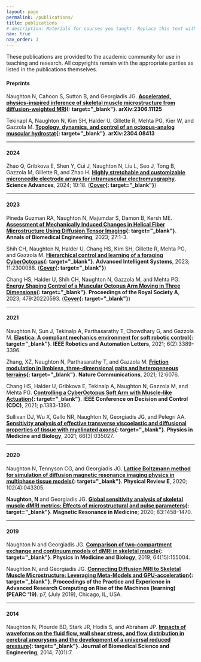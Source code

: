 ```yaml
---
layout: page
permalink: /publications/
title: publications
# description: Materials for courses you taught. Replace this text with your description.
nav: true
nav_order: 3
---
```


These publications are provided to the academic community for use in teaching and research. All copyrights remain with the appropriate parties as listed in the publications themselves.


#### <b>Preprints</b>

Naughton N,  Cahoon S,  Sutton B, and Georgiadis JG. **[Accelerated, physics-inspired inference of skeletal muscle microstructure from diffusion-weighted MRI](https://arxiv.org/abs/2306.11125){: target="_blank"}**. **arXiv:2306.11125**

Tekinapl A, Naughton N, Kim SH, Halder U, Gillette R, Mehta PG, Kier W, and Gazzola M. **[Topology, dynamics, and control of an octopus-analog muscular hydrostat](https://arxiv.org/abs/2304.08413){: target="_blank"}**. **arXiv:2304.08413**

<hr>

#### <b> 2024</b>

Zhao Q, Gribkova E, Shen Y, Cui J, Naughton N, Liu L, Seo J, Tong B, Gazzola M, Gillette R, and Zhao H. **[Highly stretchable and customizable microneedle electrode arrays for intramuscular electromyography](../pubs/2024_SciAdv.pdf)**. **Science Advances**, 2024; 10:18.  (**[Cover](../pubs/2024_SciAdv_cover.jpg){: target="_blank"}**)

<hr>

#### <b> 2023</b>

Pineda Guzman RA, Naughton N, Majumdar S, Damon B, Kersh ME. **[Assessment of Mechanically Induced Changes in Helical Fiber Microstructure Using Diffusion Tensor Imaging](../pubs/2023_ABE.pdf){: target="_blank"}**. **Annals of Biomedical Engineering**, 2023; 27:1-3.

Shih CH, Naughton N, Halder U, Chang HS, Kim SH, Gillette R, Mehta PG, and Gazzola M. **[Hierarchical control and learning of a foraging CyberOctopus](../pubs/2023_AIS.pdf){: target="_blank"}**. **Advanced Intelligent Systems**, 2023; 11:2300088. (**[Cover](../pubs/2023_AIS_cover.pdf){: target="_blank"}**)

Chang HS, Halder U, Shih CH, Naughton N, Gazzola M, and Mehta PG. **[Energy Shaping Control of a Muscular Octopus Arm Moving in Three Dimensions](../pubs/2023_PRSA.pdf){: target="_blank"}**. **Proceedings of the Royal Society A**, 2023; 479:20220593. (**[Cover](../pubs/2023_PRSA_cover.pdf){: target="_blank"}**)

<hr>

#### <b> 2021</b>
Naughton N, Sun J, Tekinalp A, Parthasarathy T, Chowdhary G, and Gazzola M. **[Elastica: A compliant mechanics environment for soft robotic control](../pubs/2021_RAL.pdf){: target="_blank"}**. **IEEE Robotics and Automation Letters**, 2021; 6(2):3389-3396. 

Zhang, XZ, Naughton N, Parthasarathy T, and Gazzola M. **[Friction modulation in limbless, three-dimensional gaits and heterogeneous terrains](../pubs/2021_NatComm.pdf){: target="_blank"}**. **Nature Communications**, 2021; 12:6076. 

Chang HS, Halder U, Gribkova E, Tekinalp A, Naughton N, Gazzola M, and Mehta PG. **[Controlling a CyberOctopus Soft Arm with Muscle-like Actuation](../pubs/2021_CDC.pdf){: target="_blank"}**. **IEEE Conference on Decision and Control (CDC)**, 2021; p.1383-1390. 

Sullivan DJ, Wu X, Gallo NR, Naughton N, Georgiadis JG, and Pelegri AA. **[Sensitivity analysis of effective transverse viscoelastic and diffusional properties of tissue with myelinated axons](../pubs/2021_PMB.pdf){: target="_blank"}**. **Physics in Medicine and Biology**, 2021; 66(3):035027. 

<hr>

#### <b> 2020</b>
Naughton N, Tennyson CG, and Georgiadis JG. **[Lattice Boltzmann method for simulation of diffusion magnetic resonance imaging physics in multiphase tissue models](../pubs/2020_PRE.pdf){: target="_blank"}**. **Physical Review E**, 2020; 102(4):043305. 

**Naughton, N** and Georgiadis JG. **[Global sensitivity analysis of skeletal muscle dMRI metrics: Effects of microstructural and pulse parameters](../pubs/2020_MRM.pdf){: target="_blank"}**. **Magnetic Resonance in Medicine**; 2020; 83:1458–1470. 

<hr>

#### <b> 2019</b>
Naughton N and Georgiadis JG. **[Comparison of two-compartment exchange and continuum models of dMRI in skeletal muscle](../pubs/2019_PMB.pdf){: target="_blank"}**. **Physics in Medicine and Biology**, 2019; 64(15):155004. 

Naughton N, and Georgiadis JG. **[Connecting Diffusion MRI to Skeletal Muscle Microstructure: Leveraging Meta-Models and GPU-acceleration](../pubs/2019_PEARC.pdf){: target="_blank"}**. **Proceedings of the Practice and Experience in Advanced Research Computing on Rise of the Machines (learning) (PEARC '19)**. p7, (July 2019), Chicago, IL, USA.

<hr>

#### <b> 2014</b>
Naughton N, Plourde BD, Stark JR, Hodis S, and Abraham JP. **[Impacts of waveforms on the fluid flow, wall shear stress, and flow distribution in cerebral aneurysms and the development of a universal reduced pressure](../pubs/2014_JBiSE.pdf){: target="_blank"}**. **Journal of Biomedical Science and Engineering**; 2014; 7(01):7. 

<!--

## Conference Abstracts

### 2020
Cahoon SM, Gallo NR, **Naughton NM**, Anderson AT, and Georgiadis JG. *Regional Intrinsic Properties of Axons and Glia from in vivo MRElastography of Human Corpus Callosum* Biomedical Engineering Society Annual Meeting (October 2020), Virtual Meeting 

Gallo NR, Cahoon SM, Anderson AT, **Naughton NM**, Pelegri AA, and Georgiadis JG. Variation of In Vivo Anisotropic MRE Metrics in Corpus Callosum: Effect of Aging. ISMRM Annual Meeting (April 2020), Virtual Meeting ***Magna Cum Laude***

### 2019
**Naughton NM**, Gallo NR, Anderson AT, and Georgiadis JG. Comparison of dMRI Models for Skeletal Muscle Microstructure Estimations with Numerical Simulations and Myocardial Porcine Phantom. ISMRM Annual Meeting (May 2019), Montreal, Canada [abstract](/pages/pubs/2019_ISMRM_dMRI-model-comparison.pdf?pdf=ISMRM_model-compare){: target="_blank"}

**Naughton NM**, Jain A, and Georgiadis JG. Polynomial Meta-Model of Bloch-Torrey Equation for Track-based Regularization of Microstructural Inversion. ISMRM Annual Meeting (May 2019), Montreal, Canada [abstract](/pages/pubs/2019_ISMRM_polynomial-meta-model.pdf?pdf=ISMRM_meta-model){: target="_blank"}

**Naughton NM**, Wang A, and Georgiadis JG. Fascicle Ellipticity as an Explanation of Transverse Anisotropy in Diffusion MRI Measurements of Skeletal Muscle. ISMRM Annual Meeting (May 2019), Montreal, Canada [abstract](/pages/pubs/2019_ISMRM_fascicle-ellipticity.pdf?pdf=ISMRM_ellipticity){: target="_blank"}

**Naughton NM**, Gallo NR, Anderson AT, and Georgiadis JG. Microstructural Parameter Estimation of Skeletal Muscle using Random Forest Model of dMRI. ISMRM Annual Meeting (May 2019), Montreal, Canada [abstract](/pages/pubs/2019_ISMRM_random-forest.pdf?pdf=ISMRM_RFmodel){: target="_blank"}

### 2018

**Naughton NM**, Gallo NR, Vaicik M, Anderson AT, Sutton BP, and Georgiadis JG. “Estimation of Extracellular Matrix Diffusion Properties in Decellularized Porcine Myocardium from DTI” ISMRM Annual Meeting (June 2018), Paris, France [abstract](/pages/pubs/2018_ISMRM.pdf?pdf=ISMRM2018){: target="_blank"}

### 2017 

**Naughton NM** and Georgiadis JG. Effect of Exercise on Myocellular Lipid Content and Diffusion Tensor Imaging Measurements. Biomedical Engineering Society Annual Meeting (October 2017), Phoenix, Arizona

### 2016 

**Naughton NM** and Georgiadis JG. Effect of Sarcolemma Water Permeability on Muscle DTI Measures Following Exercise. Biomedical Engineering Society Annual Meeting (October 2016), Minneapolis, Minnesota

-->

<!-- <div itemscope itemtype="https://schema.org/Person"><a itemprop="sameAs" content="https://orcid.org/0000-0002-5553-4718" href="https://orcid.org/0000-0002-5553-4718" target="orcid.widget" rel="noopener noreferrer" style="vertical-align:top;"><img src="https://orcid.org/sites/default/files/images/orcid_16x16.png" style="width:1em;margin-right:.5em;" alt="ORCID iD icon">https://orcid.org/0000-0002-5553-4718</a></div> -->
